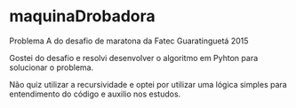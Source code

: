 # maquinaDrobadora
Problema A do desafio de maratona da Fatec Guaratinguetá 2015 


Gostei do desafio e resolvi desenvolver o algoritmo em Pyhton para solucionar o problema.

Não quiz utilizar a recursividade e optei por utilizar uma lógica simples para entendimento do código e auxilio nos estudos.

